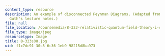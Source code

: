 ```yaml
---
content_type: resource
description: An example of disconnected Feynman Diagrams. (Adapted from Prof. Alan
  Guth's lecture notes.)
file: null
file_location: /coursemedia/8-323-relativistic-quantum-field-theory-i-spring-2008/f1c7dc9130c56c361eb998215d8ba973_8-323s08.jpg
file_type: image/jpeg
resourcetype: Image
title: 8-323s08.jpg
uid: f1c7dc91-30c5-6c36-1eb9-98215d8ba973
---
```

